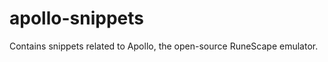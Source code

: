apollo-snippets
===============

Contains snippets related to Apollo, the open-source RuneScape emulator.
